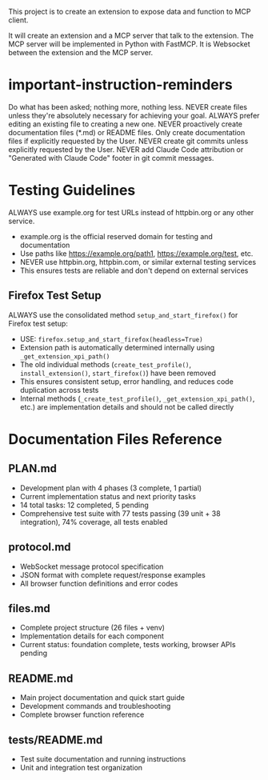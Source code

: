 This project is to create an extension to expose data and function to MCP client.

It will create an extension and a MCP server that talk to the extension.
The MCP server will be implemented in Python with FastMCP.
It is Websocket between the extension and the MCP server.

# important-instruction-reminders
Do what has been asked; nothing more, nothing less.
NEVER create files unless they're absolutely necessary for achieving your goal.
ALWAYS prefer editing an existing file to creating a new one.
NEVER proactively create documentation files (*.md) or README files. Only create documentation files if explicitly requested by the User.
NEVER create git commits unless explicitly requested by the User.
NEVER add Claude Code attribution or "Generated with Claude Code" footer in git commit messages.

# Testing Guidelines
ALWAYS use example.org for test URLs instead of httpbin.org or any other service.
- example.org is the official reserved domain for testing and documentation
- Use paths like https://example.org/path1, https://example.org/test, etc.
- NEVER use httpbin.org, httpbin.com, or similar external testing services
- This ensures tests are reliable and don't depend on external services

## Firefox Test Setup
ALWAYS use the consolidated method `setup_and_start_firefox()` for Firefox test setup:
- USE: `firefox.setup_and_start_firefox(headless=True)`
- Extension path is automatically determined internally using `_get_extension_xpi_path()`
- The old individual methods (`create_test_profile()`, `install_extension()`, `start_firefox()`) have been removed
- This ensures consistent setup, error handling, and reduces code duplication across tests
- Internal methods (`_create_test_profile()`, `_get_extension_xpi_path()`, etc.) are implementation details and should not be called directly

# Documentation Files Reference

## PLAN.md
- Development plan with 4 phases (3 complete, 1 partial)
- Current implementation status and next priority tasks
- 14 total tasks: 12 completed, 5 pending
- Comprehensive test suite with 77 tests passing (39 unit + 38 integration), 74% coverage, all tests enabled

## protocol.md  
- WebSocket message protocol specification
- JSON format with complete request/response examples
- All browser function definitions and error codes

## files.md
- Complete project structure (26 files + venv)
- Implementation details for each component
- Current status: foundation complete, tests working, browser APIs pending

## README.md
- Main project documentation and quick start guide
- Development commands and troubleshooting
- Complete browser function reference

## tests/README.md
- Test suite documentation and running instructions
- Unit and integration test organization

